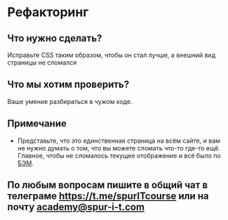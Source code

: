# Рефакторинг

## Что нужно сделать?

Исправьте CSS таким образом, чтобы он стал лучше, а внешний вид страницы не сломался

## Что мы хотим проверить?

Ваше умение разбираться в чужом коде.

## Примечание

* Представьте, что это единственная страница на всём сайте, и вам не нужно думать о том, что вы можете сломать что-то где-то ещё. Главное, чтобы не сломалось текущее отображение и всё было по [БЭМ](https://ru.bem.info/methodology/).

## По любым вопросам пишите в общий чат в телеграме <https://t.me/spurITcourse> или на почту academy@spur-i-t.com